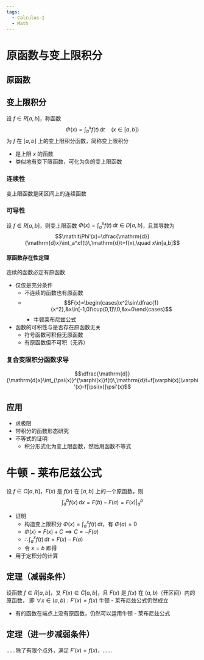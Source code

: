 ```yaml
---
tags:
  - Calculus-I
  - Math
---
```

# 原函数与变上限积分
## 原函数
## 变上限积分
设 $f\in R[a,b]$，称函数$$\mathit\Phi(x)=\int_a^xf(t)\,\mathrm{d}t\quad(x\in[a,b])$$
为 $f$ 在 $[a,b]$ 上的变上限积分函数，简称变上限积分
- 是上限 $x$ 的函数
- 类似地有变下限函数，可化为负的变上限函数
### 连续性
变上限函数是闭区间上的连续函数
### 可导性
设 $f\in R[a,b]$，则变上限函数 $\mathit\Phi(x)=\displaystyle\int_a^xf(t)\,\mathrm{d}t\in D[a,b]$，且其导数为$$\mathit\Phi'(x)=\dfrac{\mathrm{d}}{\mathrm{d}x}\int_a^xf(t)\,\mathrm{d}t=f(x),\quad x\in[a,b]$$
#### 原函数存在性定理
连续的函数必定有原函数
- 仅仅是充分条件
	- 不连续的函数也有原函数
	- $$F(x)=\begin{cases}x^2\sin\dfrac{1}{x^2},&x\in[-1,0)\cup(0,1]\\0,&x=0\end{cases}$$
		- 牛顿莱布尼兹公式
- 函数的可积性与是否存在原函数无关
	- 符号函数可积但无原函数
	- 有原函数但不可积（无界）
### 复合变限积分函数求导
$$\dfrac{\mathrm{d}}{\mathrm{d}x}\int_{\psi(x)}^{\varphi(x)}f(t)\,\mathrm{d}t=f[\varphi(x)]\varphi'(x)-f[\psi(x)]\psi'(x)$$ 
## 应用
- 求极限
- 带积分的函数形态研究
- 不等式的证明
	- 积分形式化为变上限函数，然后用函数不等式
# 牛顿 - 莱布尼兹公式
设 $f\in C[a,b]$，$F(x)$ 是 $f(x)$ 在 $[a,b]$ 上的一个原函数，则$$\int_a^bf(x)\,\mathrm{d}x=F(b)-F(a)=F(x)\bigg|_a^b$$
- 证明
	- 构造变上限积分 $\mathit\Phi(x)=\displaystyle\int_a^xf(t)\,\mathrm{d}t$，有 $\mathit\Phi(a)=0$
	- $\mathit\Phi(x)=F(x)+C\implies C=-F(a)$
	- $\therefore\displaystyle\int_a^xf(t)\,\mathrm{d}t=F(x)-F(a)$
	- 令 $x=b$ 即得
- 用于定积分的计算
## 定理（减弱条件）
设函数 $f\in R[a,b]$，又 $F(x)\in C[a,b]$，且 $F(x)$ 是 $f(x)$ 在 $(a,b)$（开区间）内的原函数，
即 $\forall x\in(a,b):F'(x)=f(x)$
牛顿 - 莱布尼兹公式仍然成立
- 有的函数在端点上没有原函数，仍然可以运用牛顿 - 莱布尼兹公式
## 定理（进一步减弱条件）
……除了有限个点外，满足 $F'(x)=f(x)$，……
